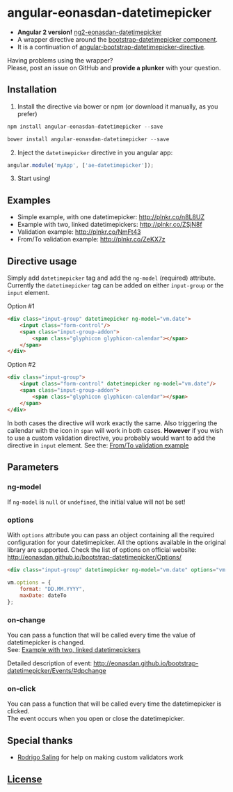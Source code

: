 # angular-eonasdan-datetimepicker

* **Angular 2 version!** [ng2-eonasdan-datetimepicker](https://github.com/atais/ng2-eonasdan-datetimepicker)
* A wrapper directive around the [bootstrap-datetimepicker component](http://eonasdan.github.io/bootstrap-datetimepicker/).
* It is a continuation of [angular-bootstrap-datetimepicker-directive](https://github.com/diosney/angular-bootstrap-datetimepicker-directive).

Having problems using the wrapper? <br>
Please, post an issue on GitHub and **provide a plunker** with your question.

## Installation

1) Install the directive via bower or npm (or download it manually, as you prefer)
```javascript
npm install angular-eonasdan-datetimepicker --save
```
```javascript
bower install angular-eonasdan-datetimepicker --save
```

2) Inject the `datetimepicker` directive in you angular app:
```javascript
angular.module('myApp', ['ae-datetimepicker']);
```

3) Start using!

## Examples

* Simple example, with one datetimepicker: http://plnkr.co/n8L8UZ
* Example with two, linked datetimepickers: http://plnkr.co/ZSjN8f
* Validation example: http://plnkr.co/NmFt43
* From/To validation example: http://plnkr.co/ZeKX7z

## Directive usage

Simply add `datetimepicker` tag and add the `ng-model` (required) attribute. Currently the `datetimepicker` tag can be added on either `input-group` or the `input` element.

Option #1
```html
<div class="input-group" datetimepicker ng-model="vm.date">
    <input class="form-control"/>
    <span class="input-group-addon">
        <span class="glyphicon glyphicon-calendar"></span>
    </span>
</div>
```

Option #2
```html
<div class="input-group">
    <input class="form-control" datetimepicker ng-model="vm.date"/>
    <span class="input-group-addon">
        <span class="glyphicon glyphicon-calendar"></span>
    </span>
</div>
```

In both cases the directive will work exactly the same. Also triggering the callendar with the icon in `span` will work in both cases. **However** if you wish to use a custom validation directive, you probably would want to add the directive in `input` element. See the: [From/To validation example](http://plnkr.co/ZeKX7z)  


## Parameters

### ng-model

If `ng-model` is `null` or `undefined`, the initial value will not be set!

### options

With `options` attribute you can pass an object containing all the required configuration for your datetimepicker.
All the options available in the original library are supported. Check the list of options on official website: http://eonasdan.github.io/bootstrap-datetimepicker/Options/

```html
<div class="input-group" datetimepicker ng-model="vm.date" options="vm.options">
```

```javascript
vm.options = {
    format: "DD.MM.YYYY",
    maxDate: dateTo
};
```

### on-change

You can pass a function that will be called every time the value of datetimepicker is changed. <br>
See: [Example with two, linked datetimepickers](http://plnkr.co/ZSjN8f)

Detailed description of event: http://eonasdan.github.io/bootstrap-datetimepicker/Events/#dpchange

### on-click

You can pass a function that will be called every time the datetimepicker is clicked. <br>
The event occurs when you open or close the datetimepicker.

## Special thanks

* [Rodrigo Saling](https://github.com/rodrigosaling) for help on making custom validators work

## [License](https://github.com/atais/angular-eonasdan-datetimepicker/blob/master/LICENSE)
